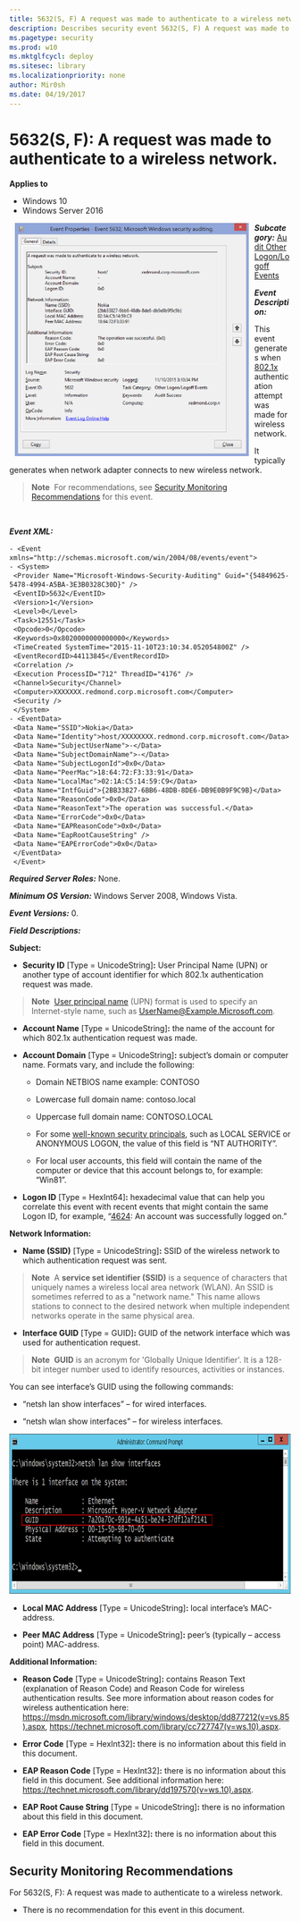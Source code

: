 ```yaml
---
title: 5632(S, F) A request was made to authenticate to a wireless network. (Windows 10)
description: Describes security event 5632(S, F) A request was made to authenticate to a wireless network.
ms.pagetype: security
ms.prod: w10
ms.mktglfcycl: deploy
ms.sitesec: library
ms.localizationpriority: none
author: Mir0sh
ms.date: 04/19/2017
---
```


# 5632(S, F): A request was made to authenticate to a wireless network.

**Applies to**
-   Windows 10
-   Windows Server 2016


<img src="images/event-5632.png" alt="Event 5632 illustration" width="419" height="417" hspace="10" align="left" />

***Subcategory:***&nbsp;[Audit Other Logon/Logoff Events](audit-other-logonlogoff-events.md)

***Event Description:***

This event generates when [802.1x](https://technet.microsoft.com/library/hh831831.aspx) authentication attempt was made for wireless network.

It typically generates when network adapter connects to new wireless network.

> **Note**&nbsp;&nbsp;For recommendations, see [Security Monitoring Recommendations](#security-monitoring-recommendations) for this event.

<br clear="all">

***Event XML:***
```
- <Event xmlns="http://schemas.microsoft.com/win/2004/08/events/event">
- <System>
 <Provider Name="Microsoft-Windows-Security-Auditing" Guid="{54849625-5478-4994-A5BA-3E3B0328C30D}" /> 
 <EventID>5632</EventID> 
 <Version>1</Version> 
 <Level>0</Level> 
 <Task>12551</Task> 
 <Opcode>0</Opcode> 
 <Keywords>0x8020000000000000</Keywords> 
 <TimeCreated SystemTime="2015-11-10T23:10:34.052054800Z" /> 
 <EventRecordID>44113845</EventRecordID> 
 <Correlation /> 
 <Execution ProcessID="712" ThreadID="4176" /> 
 <Channel>Security</Channel> 
 <Computer>XXXXXXX.redmond.corp.microsoft.com</Computer> 
 <Security /> 
 </System>
- <EventData>
 <Data Name="SSID">Nokia</Data> 
 <Data Name="Identity">host/XXXXXXXX.redmond.corp.microsoft.com</Data> 
 <Data Name="SubjectUserName">-</Data> 
 <Data Name="SubjectDomainName">-</Data> 
 <Data Name="SubjectLogonId">0x0</Data> 
 <Data Name="PeerMac">18:64:72:F3:33:91</Data> 
 <Data Name="LocalMac">02:1A:C5:14:59:C9</Data> 
 <Data Name="IntfGuid">{2BB33827-6BB6-48DB-8DE6-DB9E0B9F9C9B}</Data> 
 <Data Name="ReasonCode">0x0</Data> 
 <Data Name="ReasonText">The operation was successful.</Data> 
 <Data Name="ErrorCode">0x0</Data> 
 <Data Name="EAPReasonCode">0x0</Data> 
 <Data Name="EapRootCauseString" /> 
 <Data Name="EAPErrorCode">0x0</Data> 
 </EventData>
 </Event>

```

***Required Server Roles:*** None.

***Minimum OS Version:*** Windows Server 2008, Windows Vista.

***Event Versions:*** 0.

***Field Descriptions:***

**Subject:**

-   **Security ID** \[Type = UnicodeString\]**:** User Principal Name (UPN) or another type of account identifier for which 802.1x authentication request was made.

> **Note**&nbsp;&nbsp;[User principal name](https://msdn.microsoft.com/library/windows/desktop/aa380525(v=vs.85).aspx) (UPN) format is used to specify an Internet-style name, such as UserName@Example.Microsoft.com.

-   **Account Name** \[Type = UnicodeString\]**:** the name of the account for which 802.1x authentication request was made.

-   **Account Domain** \[Type = UnicodeString\]**:** subject’s domain or computer name. Formats vary, and include the following:

    -   Domain NETBIOS name example: CONTOSO

    -   Lowercase full domain name: contoso.local

    -   Uppercase full domain name: CONTOSO.LOCAL

    -   For some [well-known security principals](https://support.microsoft.com/en-us/kb/243330), such as LOCAL SERVICE or ANONYMOUS LOGON, the value of this field is “NT AUTHORITY”.

    -   For local user accounts, this field will contain the name of the computer or device that this account belongs to, for example: “Win81”.

-   **Logon ID** \[Type = HexInt64\]**:** hexadecimal value that can help you correlate this event with recent events that might contain the same Logon ID, for example, “[4624](event-4624.md): An account was successfully logged on.”

**Network Information:**

-   **Name (SSID)** \[Type = UnicodeString\]**:** SSID of the wireless network to which authentication request was sent.

> **Note**&nbsp;&nbsp;A **service set identifier (SSID)** is a sequence of characters that uniquely names a wireless local area network (WLAN). An SSID is sometimes referred to as a "network name." This name allows stations to connect to the desired network when multiple independent networks operate in the same physical area.

-   **Interface GUID** \[Type = GUID\]**:** GUID of the network interface which was used for authentication request.

> **Note**&nbsp;&nbsp;**GUID** is an acronym for 'Globally Unique Identifier'. It is a 128-bit integer number used to identify resources, activities or instances.

You can see interface’s GUID using the following commands:

-   “netsh lan show interfaces” – for wired interfaces.

-   “netsh wlan show interfaces” – for wireless interfaces.

<img src="images/netsh-lan-command.png" alt="Netsh LAN command illustration" width="834" height="286" />

-   **Local MAC Address** \[Type = UnicodeString\]**:** local interface’s MAC-address.

-   **Peer MAC Address** \[Type = UnicodeString\]**:** peer’s (typically – access point) MAC-address.

**Additional Information:**

-   **Reason Code** \[Type = UnicodeString\]**:** contains Reason Text (explanation of Reason Code) and Reason Code for wireless authentication results. See more information about reason codes for wireless authentication here: <https://msdn.microsoft.com/library/windows/desktop/dd877212(v=vs.85).aspx>, <https://technet.microsoft.com/library/cc727747(v=ws.10).aspx>.

-   **Error Code** \[Type = HexInt32\]**:** there is no information about this field in this document.

-   **EAP Reason Code** \[Type = HexInt32\]**:** there is no information about this field in this document. See additional information here: <https://technet.microsoft.com/library/dd197570(v=ws.10).aspx>.

-   **EAP Root Cause String** \[Type = UnicodeString\]**:** there is no information about this field in this document.

-   **EAP Error Code** \[Type = HexInt32\]**:** there is no information about this field in this document.

## Security Monitoring Recommendations

For 5632(S, F): A request was made to authenticate to a wireless network.

-   There is no recommendation for this event in this document.

